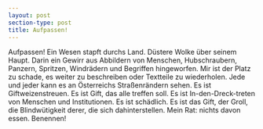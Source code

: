 ```yaml
---
layout: post
section-type: post
title: Aufpassen!
---
```

Aufpassen!
Ein Wesen stapft durchs Land. Düstere Wolke über seinem Haupt. Darin ein Gewirr aus Abbildern von Menschen, Hubschraubern, Panzern, Spritzen, Windrädern und Begriffen hingeworfen. Mir ist der Platz zu schade, es weiter zu beschreiben oder Textteile zu wiederholen. Jede und jeder kann es an Österreichs Straßenrändern sehen. Es ist Giftweizenstreuen. Es ist Gift, das alle treffen soll. Es ist In-den-Dreck-treten von Menschen und Institutionen. Es ist schädlich. Es ist das Gift, der Groll, die Blindwütigkeit derer, die sich dahinterstellen. Mein Rat: nichts davon essen. Benennen!
